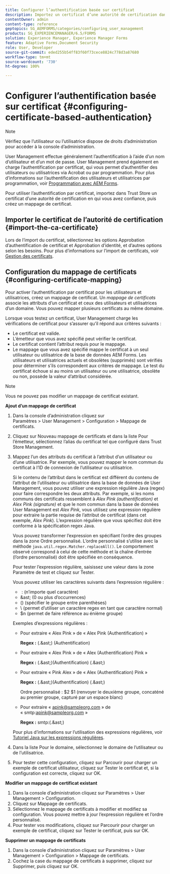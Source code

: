 ```yaml
---
title: Configurer l’authentification basée sur certificat
description: Importez un certificat d’une autorité de certification dans Trust Store et créez un mappage de certificats pour l’authentification basée sur certificat.
contentOwner: admin
content-type: reference
geptopics: SG_AEMFORMS/categories/configuring_user_management
products: SG_EXPERIENCEMANAGER/6.5/FORMS
solution: Experience Manager, Experience Manager Forms
feature: Adaptive Forms,Document Security
role: User, Developer
source-git-commit: eded255b54ff83f60f73cece8824c778d3a87680
workflow-type: tm+mt
source-wordcount: '730'
ht-degree: 100%

---
```


# Configurer l’authentification basée sur certificat {#configuring-certificate-based-authentication}

>[!NOTE]
> 
> Vérifiez que l’utilisateur ou l’utilisatrice dispose de droits d’administration pour accéder à la console d’administration.

User Management effectue généralement l’authentification à l’aide d’un nom d’utilisateur et d’un mot de passe. User Management prend également en charge l’authentification par certificat, qui vous permet d’authentifier des utilisateurs ou utilisatrices via Acrobat ou par programmation. Pour plus d’informations sur l’authentification des utilisateurs et utilisatrices par programmation, voir [Programmation avec AEM Forms](https://www.adobe.com/go/learn_aemforms_programming_63_fr).

Pour utiliser l’authentification par certificat, importez dans Trust Store un certificat d’une autorité de certification en qui vous avez confiance, puis créez un mappage de certificat.

## Importer le certificat de l’autorité de certification {#import-the-ca-certificate}

Lors de l’import du certificat, sélectionnez les options Approbation d’authentification de certificat et Approbation d’identité, et d’autres options selon les besoins. Pour plus d’informations sur l’import de certificats, voir [Gestion des certificats](/help/forms/using/admin-help/certificates.md#managing-certificates).

## Configuration du mappage de certificats {#configuring-certificate-mapping}

Pour activer l’authentification par certificat pour les utilisateurs et utilisatrices, créez un mappage de certificat. Un *mappage de certificats* associe les attributs d’un certificat et ceux des utilisateurs et utilisatrices d’un domaine. Vous pouvez mapper plusieurs certificats au même domaine.

Lorsque vous testez un certificat, User Management charge les vérifications de certificat pour s’assurer qu’il répond aux critères suivants :

* Le certificat est valide.
* L’émetteur que vous avez spécifié peut vérifier le certificat.
* Le certificat contient l’attribut requis pour le mappage.
* Le mappage que vous avez spécifié mappe le certificat à un seul utilisateur ou utilisatrice de la base de données AEM Forms. Les utilisateurs et utilisatrices actuels et obsolètes (supprimés) sont vérifiés pour déterminer s’ils correspondent aux critères de mappage. Le test du certificat échoue si au moins un utilisateur ou une utilisatrice, obsolète ou non, possède la valeur d’attribut considérée.

>[!NOTE]
>
>Vous ne pouvez pas modifier un mappage de certificat existant.

**Ajout d’un mappage de certificat**

1. Dans la console d’administration cliquez sur Paramètres > User Management > Configuration > Mappage de certificats.
1. Cliquez sur Nouveau mappage de certificats et dans la liste Pour l’émetteur, sélectionnez l’alias du certificat tel que configuré dans Trust Store Management.
1. Mappez l’un des attributs du certificat à l’attribut d’un utilisateur ou d’une utilisatrice. Par exemple, vous pouvez mapper le nom commun du certificat à l’ID de connexion de l’utilisateur ou utilisatrice.

   Si le contenu de l’attribut dans le certificat est différent du contenu de l’attribut de l’utilisateur ou utilisatrice dans la base de données de User Management, vous pouvez utiliser une expression régulière Java (regex) pour faire correspondre les deux attributs. Par exemple, si les noms communs des certificats ressemblent à *Alex Pink (authentification)* et *Alex Pink (signature)* et que le nom commun dans la base de données User Management est *Alex Pink*, vous utilisez une expression régulière pour extraire la partie requise de l’attribut de certificat (dans cet exemple, *Alex Pink*). L’expression régulière que vous spécifiez doit être conforme à la spécification regex Java.

   Vous pouvez transformer l’expression en spécifiant l’ordre des groupes dans la zone Ordre personnalisé. L’ordre personnalisé s’utilise avec la méthode `java.util.regex.Matcher.replaceAll()`. Le comportement observé correspond à celui de cette méthode et la chaîne d’entrée (l’ordre personnalisé) doit être spécifiée en conséquence.

   Pour tester l’expression régulière, saisissez une valeur dans la zone Paramètre de test et cliquez sur Tester.

   Vous pouvez utiliser les caractères suivants dans l’expression régulière :

   *  : (n’importe quel caractère)
   * &amp;ast; (0 ou plus d’occurrences)
   * () (spécifier le groupe entre parenthèses)
   * \ (permet d’utiliser un caractère regex en tant que caractère normal)
   * $n (permet de faire référence au énième groupe)

   Exemples d’expressions régulières :

   * Pour extraire « Alex Pink » de « Alex Pink (Authentification) »

     **Regex :** (.&amp;ast;) \(Authentification\)

   * Pour extraire « Alex Pink » de « Alex (Authentification) Pink »

     **Regex :** (.&amp;ast;)\(Authentification\) (.&amp;ast;)

   * Pour extraire « Pink Alex » de « Alex (Authentification) Pink »

     **Regex :** (.&amp;ast;)\(Authentification\) (.&amp;ast;)

     Ordre personnalisé : $2 $1 (renvoyer le deuxième groupe, concaténé au premier groupe, capturé par un espace blanc)

   * Pour extraire « apink@sampleorg.com » de « smtp:apink@sampleorg.com »

     **Regex :** smtp:(.&amp;ast;)

   Pour plus d’informations sur l’utilisation des expressions régulières, voir [Tutoriel Java sur les expressions régulières](https://java.sun.com/docs/books/tutorial/essential/regex/).

1. Dans la liste Pour le domaine, sélectionnez le domaine de l’utilisateur ou de l’utilisatrice.
1. Pour tester cette configuration, cliquez sur Parcourir pour charger un exemple de certificat utilisateur, cliquez sur Tester le certificat et, si la configuration est correcte, cliquez sur OK.

**Modifier un mappage de certificat existant**

1. Dans la console d’administration cliquez sur Paramètres > User Management > Configuration.
1. Cliquez sur Mappage de certificats.
1. Sélectionnez le mappage de certificats à modifier et modifiez sa configuration. Vous pouvez mettre à jour l’expression régulière et l’ordre personnalisé.
1. Pour tester vos modifications, cliquez sur Parcourir pour charger un exemple de certificat, cliquez sur Tester le certificat, puis sur OK.

**Supprimer un mappage de certificats**

1. Dans la console d’administration cliquez sur Paramètres > User Management > Configuration > Mappage de certificats.
1. Cochez la case du mappage de certificats à supprimer, cliquez sur Supprimer, puis cliquez sur OK.
